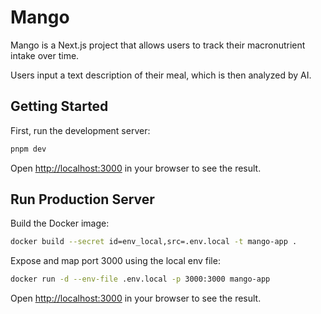 # Mango

Mango is a Next.js project that allows users to track their macronutrient intake
over time.

Users input a text description of their meal, which is then analyzed by AI.

## Getting Started

First, run the development server:

```bash
pnpm dev
```

Open [http://localhost:3000](http://localhost:3000) in your browser to see the
result.

## Run Production Server

Build the Docker image:

```bash
docker build --secret id=env_local,src=.env.local -t mango-app . 
```

Expose and map port 3000 using the local env file:

```bash
docker run -d --env-file .env.local -p 3000:3000 mango-app
```

Open [http://localhost:3000](http://localhost:3000) in your browser to see the
result.
